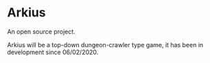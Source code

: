 # Arkius

An open source project.

Arkius will be a top-down dungeon-crawler type game, it has been in development since 06/02/2020.